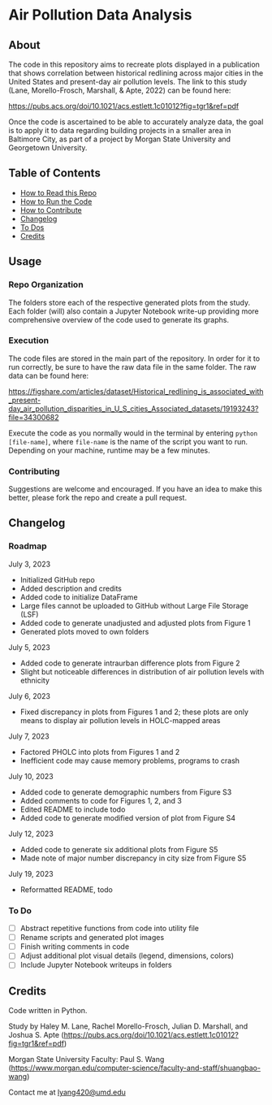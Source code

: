 # Air Pollution Data Analysis

## About

The code in this repository aims to recreate plots displayed in a publication
that shows correlation between historical redlining across major cities in the
United States and present-day air pollution levels. The link to this study
(Lane, Morello-Frosch, Marshall, & Apte, 2022) can be found here:

https://pubs.acs.org/doi/10.1021/acs.estlett.1c01012?fig=tgr1&ref=pdf

Once the code is ascertained to be able to accurately analyze data, the goal is
to apply it to data regarding building projects in a smaller area in Baltimore
City, as part of a project by Morgan State University and Georgetown
University.

## Table of Contents

- [How to Read this Repo](#repo-organization)
- [How to Run the Code](#execution)
- [How to Contribute](#contributing)
- [Changelog](#roadmap)
- [To Dos](#to-do)
- [Credits](#credits)

## Usage

### Repo Organization

The folders store each of the respective generated plots from the study. Each
folder (will) also contain a Jupyter Notebook write-up providing more
comprehensive overview of the code used to generate its graphs.

### Execution

The code files are stored in the main part of the repository. In order for it
to run correctly, be sure to have the raw data file in the same folder. The
raw data can be found here:

https://figshare.com/articles/dataset/Historical_redlining_is_associated_with_present-day_air_pollution_disparities_in_U_S_cities_Associated_datasets/19193243?file=34300682

Execute the code as you normally would in the terminal by entering
`python [file-name]`, where `file-name` is the name of the script you want to
run. Depending on your machine, runtime may be a few minutes.

### Contributing

Suggestions are welcome and encouraged. If you have an idea to make this
better, please fork the repo and create a pull request.

## Changelog

### Roadmap

July 3, 2023

- Initialized GitHub repo
- Added description and credits
- Added code to initialize DataFrame
- Large files cannot be uploaded to GitHub without Large File Storage (LSF)
- Added code to generate unadjusted and adjusted plots from Figure 1
- Generated plots moved to own folders

July 5, 2023

- Added code to generate intraurban difference plots from Figure 2
- Slight but noticeable differences in distribution of air pollution levels
  with ethnicity

July 6, 2023

- Fixed discrepancy in plots from Figures 1 and 2; these plots are only
  means to display air pollution levels in HOLC-mapped areas

July 7, 2023

- Factored PHOLC into plots from Figures 1 and 2
- Inefficient code may cause memory problems, programs to crash

July 10, 2023

- Added code to generate demographic numbers from Figure S3
- Added comments to code for Figures 1, 2, and 3
- Edited README to include todo
- Added code to generate modified version of plot from Figure S4

July 12, 2023

- Added code to generate six additional plots from Figure S5
- Made note of major number discrepancy in city size from Figure S5

July 19, 2023

- Reformatted README, todo

### To Do

- [ ] Abstract repetitive functions from code into utility file
- [ ] Rename scripts and generated plot images
- [ ] Finish writing comments in code
- [ ] Adjust additional plot visual details (legend, dimensions, colors)
- [ ] Include Jupyter Notebook writeups in folders

## Credits

Code written in Python.

Study by Haley M. Lane, Rachel Morello-Frosch, Julian D. Marshall, and Joshua
S. Apte (https://pubs.acs.org/doi/10.1021/acs.estlett.1c01012?fig=tgr1&ref=pdf)

Morgan State University Faculty: Paul S. Wang
(https://www.morgan.edu/computer-science/faculty-and-staff/shuangbao-wang)

Contact me at
[lyang420@umd.edu](mailto:lyang420@umd.edu?subject=[GitHub]%20Air20%Pollution%20Data)
